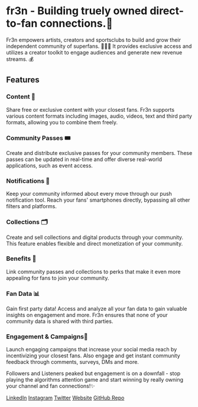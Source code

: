 # fr3n - Building truely owned direct-to-fan connections.🚀

Fr3n empowers artists, creators and sportsclubs to build and grow their independent community of superfans. 🎨🎵🏀 It provides exclusive access and utilizes a creator toolkit to engage audiences and generate new revenue streams. 💰

## Features

### Content 📸
Share free or exclusive content with your closest fans. Fr3n supports various content formats including images, audio, videos, text and third party formats, allowing you to combine them freely.

### Community Passes 🎟️
Create and distribute exclusive passes for your community members. These passes can be updated in real-time and offer diverse real-world applications, such as event access.

### Notifications 📱
Keep your community informed about every move through our push notification tool. Reach your fans' smartphones directly, bypassing all other filters and platforms.

### Collections 🗂️
Create and sell collections and digital products through your community. This feature enables flexible and direct monetization of your community.

### Benefits 🎁
Link community passes and collections to perks that make it even more appealing for fans to join your community.

### Fan Data 📊
Gain first party data! Access and analyze all your fan data to gain valuable insights on engagement and more. Fr3n ensures that none of your community data is shared with third parties.

### Engagement & Campaigns💬
Launch engaging campaigns that increase your social media reach by incentivizing your closest fans. Also engage and get instant community feedback through comments, surveys, DMs and more.



Followers and Listeners peaked but engagement is on a downfall - stop playing the algorithms attention game and start winning by really owning your channel and fan connections!✨



<a href="https://www.linkedin.com/company/fr3n">LinkedIn</a>
<a href="https://www.instagram.com/fr3n.tech/">Instagram</a>
<a href="https://twitter.com/FR3N_tech">Twitter</a>
<a href="https://fr3n.tech/">Website</a>
<a href="https://github.com/jakobfwerner/fr3n-frontend">GitHub Repo</a>
